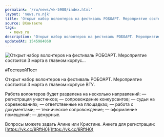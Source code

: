 ```yaml
---
permalink: '/ru/news/vk-5980/index.html'
layout: 'news.ru.njk'
title: 'Открыт набор волонтеров на фестиваль РОБОАРТ. Мероприятие состоится 3 марта в главном корпус'
source: ВКонтакте
tags:
  - news_ru
description: 'Открыт набор волонтеров на фестиваль РОБОАРТ. Мероприятие состоится 3 марта в главном корпус…'
updatedAt: 1545984060
---
```

![Открыт набор волонтеров на фестиваль РОБОАРТ. Мероприятие состоится 3 марта в главном корпус…](https://sun9-70.userapi.com/impf/c846416/v846416107/15de96/5rxc21rZjHk.jpg?size=900x600&quality=96&proxy=1&sign=49b9d9b47eeef6a63d105dfa00d57964&c_uniq_tag=JZKMny0bOmN408DKitr6sswFR_aBcX4sT_HWPF-DUHw&type=album)

#ГостевойПост

Открыт набор волонтеров на фестиваль РОБОАРТ. Мероприятие состоится 3 марта в главном корпусе ВГУ.

Работа волонтеров будет разделена на несколько направлений:
— регистрация участников;
— сопровождение конкурсантов;
— судьи на соревнованиях;
— ответственные на площадках;
— работа с документами;
— техническое сопровождение;
— оформление помещений;
— дежурные.

Вопросы можете задать Алине или Кристине. Анкета для регистрации: [https://vk.cc/8RftH0](https://vk.cc/8RftH0)
